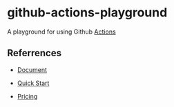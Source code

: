 # github-actions-playground

A playground for using Github [Actions](https://github.com/features/actions)

## Referrences

- [Document](https://docs.github.com/ja/actions)

- [Quick Start](https://docs.github.com/ja/actions/quickstart)

- [Pricing](https://docs.github.com/ja/billing/managing-billing-for-github-actions/about-billing-for-github-actions)
